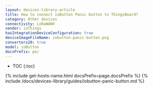 ```yaml
---
layout: devices-library-article
title: How to connect ioButton Panic button to ThingsBoard?
category: Other devices
connectivity: LoRaWAN®
vendor: ioThings
hasIntegrationDeviceConfiguration: true
deviceImageFileName: iobutton-panic-button.png
converters20: true
model: ioButton
docsPrefix: pe/
---
```


* TOC
{:toc}

{% include get-hosts-name.html docsPrefix=page.docsPrefix %}
{% include /docs/devices-library/guides/iobutton-panic-button.md %}
